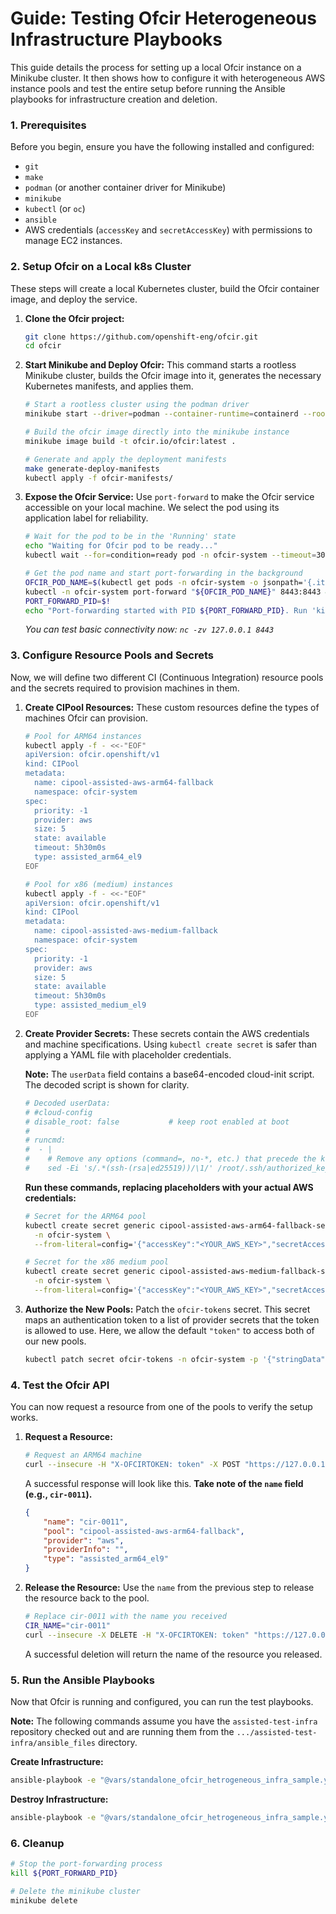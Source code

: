 # Guide: Testing Ofcir Heterogeneous Infrastructure Playbooks

This guide details the process for setting up a local Ofcir instance on a Minikube cluster. It then shows how to configure it with heterogeneous AWS instance pools and test the entire setup before running the Ansible playbooks for infrastructure creation and deletion.

### 1. Prerequisites

Before you begin, ensure you have the following installed and configured:

* `git`
* `make`
* `podman` (or another container driver for Minikube)
* `minikube`
* `kubectl` (or `oc`)
* `ansible`
* AWS credentials (`accessKey` and `secretAccessKey`) with permissions to manage EC2 instances.

### 2. Setup Ofcir on a Local k8s Cluster

These steps will create a local Kubernetes cluster, build the Ofcir container image, and deploy the service.

1.  **Clone the Ofcir project:**
    ```bash
    git clone https://github.com/openshift-eng/ofcir.git
    cd ofcir
    ```

2.  **Start Minikube and Deploy Ofcir:**
    This command starts a rootless Minikube cluster, builds the Ofcir image into it, generates the necessary Kubernetes manifests, and applies them.
    ```bash
    # Start a rootless cluster using the podman driver
    minikube start --driver=podman --container-runtime=containerd --rootless=true

    # Build the ofcir image directly into the minikube instance
    minikube image build -t ofcir.io/ofcir:latest .

    # Generate and apply the deployment manifests
    make generate-deploy-manifests
    kubectl apply -f ofcir-manifests/
    ```

3.  **Expose the Ofcir Service:**
    Use `port-forward` to make the Ofcir service accessible on your local machine. We select the pod using its application label for reliability.
    ```bash
    # Wait for the pod to be in the 'Running' state
    echo "Waiting for Ofcir pod to be ready..."
    kubectl wait --for=condition=ready pod -n ofcir-system --timeout=300s

    # Get the pod name and start port-forwarding in the background
    OFCIR_POD_NAME=$(kubectl get pods -n ofcir-system -o jsonpath='{.items[0].metadata.name}')
    kubectl -n ofcir-system port-forward "${OFCIR_POD_NAME}" 8443:8443 &
    PORT_FORWARD_PID=$!
    echo "Port-forwarding started with PID ${PORT_FORWARD_PID}. Run 'kill ${PORT_FORWARD_PID}' to stop it."
    ```
    *You can test basic connectivity now: `nc -zv 127.0.0.1 8443`*

### 3. Configure Resource Pools and Secrets

Now, we will define two different CI (Continuous Integration) resource pools and the secrets required to provision machines in them.

1.  **Create CIPool Resources:**
    These custom resources define the types of machines Ofcir can provision.
    ```bash
    # Pool for ARM64 instances
    kubectl apply -f - <<-"EOF"
    apiVersion: ofcir.openshift/v1
    kind: CIPool
    metadata:
      name: cipool-assisted-aws-arm64-fallback
      namespace: ofcir-system
    spec:
      priority: -1
      provider: aws
      size: 5
      state: available
      timeout: 5h30m0s
      type: assisted_arm64_el9
    EOF

    # Pool for x86 (medium) instances
    kubectl apply -f - <<-"EOF"
    apiVersion: ofcir.openshift/v1
    kind: CIPool
    metadata:
      name: cipool-assisted-aws-medium-fallback
      namespace: ofcir-system
    spec:
      priority: -1
      provider: aws
      size: 5
      state: available
      timeout: 5h30m0s
      type: assisted_medium_el9
    EOF
    ```

2.  **Create Provider Secrets:**
    These secrets contain the AWS credentials and machine specifications. Using `kubectl create secret` is safer than applying a YAML file with placeholder credentials.

    **Note:** The `userData` field contains a base64-encoded cloud-init script. The decoded script is shown for clarity.
    ```yaml
    # Decoded userData:
    # #cloud-config
    # disable_root: false           # keep root enabled at boot
    #
    # runcmd:
    #  - |
    #    # Remove any options (command=, no-*, etc.) that precede the key type
    #    sed -Ei 's/.*(ssh-(rsa|ed25519))/\1/' /root/.ssh/authorized_keys
    ```

    **Run these commands, replacing placeholders with your actual AWS credentials:**
    ```bash
    # Secret for the ARM64 pool
    kubectl create secret generic cipool-assisted-aws-arm64-fallback-secret \
      -n ofcir-system \
      --from-literal=config='{"accessKey":"<YOUR_AWS_KEY>","secretAccessKey":"<YOUR_AWS_SECRET_KEY>","userData":"I2Nsb3VkLWNvbmZpZwpkaXNhYmxlX3Jvb3Q6IGZhbHNlICAgICAgICAgICAgICMga2VlcCByb290IGVuYWJsZWQgYXQgYm9vdAoKcnVuY21kOgogIC0gfAogICAgIyBSZW1vdmUgYW55IG9wdGlvbnMgKGNvbW1hbmQ9LCBuby0qLCBldGMuKSB0aGF0IHByZWNlZGUgdGhlIGtleSB0eXBlCiAgICBzZWQgLUVpICdzL14uKihzc2gtKHJzYXxlZDI1NTE5KSkvXDEvJyAvcm9vdC8uc3NoL2F1dGhvcml6ZWRfa2V5cwo=","machineSpec":{"regions":[{"name":"us-east-1","keyPairName":"assisted-installer-ci","securityGroupID":"sg-0e734795b128e792a","subnetID":"subnet-038f4d7a5c1df449d","instances":[{"type":"c6g.metal","amiID":"ami-0091bb44bfaef1c17"}]}],"device":{"deviceName":"/dev/sda1","deviceSize":1024,"deviceType":"gp2"}}}'

    # Secret for the x86 medium pool
    kubectl create secret generic cipool-assisted-aws-medium-fallback-secret \
      -n ofcir-system \
      --from-literal=config='{"accessKey":"<YOUR_AWS_KEY>","secretAccessKey":"<YOUR_AWS_SECRET_KEY>","userData":"I2Nsb3VkLWNvbmZpZwpkaXNhYmxlX3Jvb3Q6IGZhbHNlICAgICAgICAgICAgICMga2VlcCByb290IGVuYWJsZWQgYXQgYm9vdAoKcnVuY21kOgogIC0gfAogICAgIyBSZW1vdmUgYW55IG9wdGlvbnMgKGNvbW1hbmQ9LCBuby0qLCBldGMuKSB0aGF0IHByZWNlZGUgdGhlIGtleSB0eXBlCiAgICBzZWQgLUVpICdzL14uKihzc2gtKHJzYXxlZDI1NTE5KSkvXDEvJyAvcm9vdC8uc3NoL2F1dGhvcml6ZWRfa2V5cwo=","machineSpec":{"regions":[{"name":"us-east-1","keyPairName":"assisted-installer-ci","securityGroupID":"sg-0e734795b128e792a","subnetID":"subnet-038f4d7a5c1df449d","instances":[{"type":"c5n.metal","amiID":"ami-0a73e96a849c232cc"}]}],"device":{"deviceName":"/dev/sda1","deviceSize":1024,"deviceType":"gp2"}}}'
    ```

3.  **Authorize the New Pools:**
    Patch the `ofcir-tokens` secret. This secret maps an authentication token to a list of provider secrets that the token is allowed to use. Here, we allow the default `"token"` to access both of our new pools.
    ```bash
    kubectl patch secret ofcir-tokens -n ofcir-system -p '{"stringData": {"token": "cipool-assisted-aws-medium-fallback-secret,cipool-assisted-aws-arm64-fallback-secret"}}'
    ```

### 4. Test the Ofcir API

You can now request a resource from one of the pools to verify the setup works.

1.  **Request a Resource:**
    ```bash
    # Request an ARM64 machine
    curl --insecure -H "X-OFCIRTOKEN: token" -X POST "https://127.0.0.1:8443/v1/ofcir?type=assisted_arm64_el9"
    ```

    A successful response will look like this. **Take note of the `name` field (e.g., `cir-0011`).**
    ```json
    {
        "name": "cir-0011",
        "pool": "cipool-assisted-aws-arm64-fallback",
        "provider": "aws",
        "providerInfo": "",
        "type": "assisted_arm64_el9"
    }
    ```

2.  **Release the Resource:**
    Use the `name` from the previous step to release the resource back to the pool.
    ```bash
    # Replace cir-0011 with the name you received
    CIR_NAME="cir-0011"
    curl --insecure -X DELETE -H "X-OFCIRTOKEN: token" "https://127.0.0.1:8443/v1/ofcir/${CIR_NAME}"
    ```
    A successful deletion will return the name of the resource you released.

### 5. Run the Ansible Playbooks

Now that Ofcir is running and configured, you can run the test playbooks.

**Note:** The following commands assume you have the `assisted-test-infra` repository checked out and are running them from the `.../assisted-test-infra/ansible_files` directory.

**Create Infrastructure:**
```bash
ansible-playbook -e "@vars/standalone_ofcir_hetrogeneous_infra_sample.yml" ofcir_hetrogeneous_create_infra_playbook.yml
```

**Destroy Infrastructure:**
```bash
ansible-playbook -e "@vars/standalone_ofcir_hetrogeneous_infra_sample.yml" ofcir_hetrogeneous_destroy_infra_playbook.yml
```

### 6. Cleanup
```bash
# Stop the port-forwarding process
kill ${PORT_FORWARD_PID}

# Delete the minikube cluster
minikube delete
```
